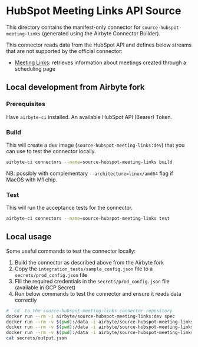 # HubSpot Meeting Links API Source
This directory contains the manifest-only connector for `source-hubspot-meeting-links` (generated using the Airbyte Connector Builder).  

This connector reads data from the HubSpot API and defines below streams that are not supported by the official connector:
- [Meeting Links](https://developers.hubspot.com/docs/reference/api/library/meetings#get-%2Fscheduler%2Fv3%2Fmeetings%2Fmeeting-links): retrieves information about meetings created through a scheduling page


## Local development from Airbyte fork
### Prerequisites
Have `airbyte-ci` installed.
An available HubSpot API (Bearer) Token.

### Build
This will create a dev image (`source-hubspot-meeting-links:dev`) that you can use to test the connector locally.
```bash
airbyte-ci connectors --name=source-hubspot-meeting-links build
```
NB: possibly with complementary `--architecture=linux/amd64` flag if MacOS with M1 chip.

### Test
This will run the acceptance tests for the connector.
```bash
airbyte-ci connectors --name=source-hubspot-meeting-links test
```

## Local usage
Some useful commands to test the connector locally:
1. Build the connector as described above from the Airbyte fork
2. Copy the `integration_tests/sample_config.json` file to a `secrets/prod_config.json` file
3. Fill the required credentials in the `secrets/prod_config.json` file (available in GCP Secret)
4. Run below commands to test the connector and ensure it reads data correctly
```bash
# `cd` to the source-hubspot-meeting-links connector repository
docker run --rm -i airbyte/source-hubspot-meeting-links:dev spec
docker run --rm -v $(pwd):/data -i airbyte/source-hubspot-meeting-links:dev check --config /data/secrets/prod_config.json
docker run --rm -v $(pwd):/data -i airbyte/source-hubspot-meeting-links:dev discover --config /data/secrets/prod_config.json
docker run --rm -v $(pwd):/data -i airbyte/source-hubspot-meeting-links:dev read --config /data/secrets/prod_config.json --catalog /data/integration_tests/configured_catalog.json > secrets/output.json
cat secrets/output.json
```
